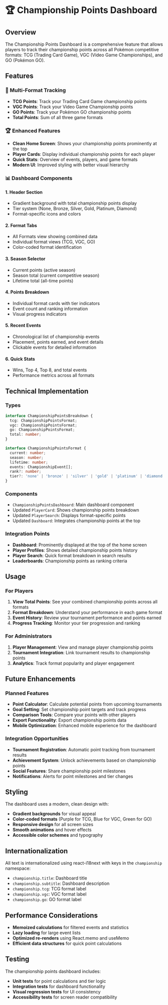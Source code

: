# 🏆 Championship Points Dashboard

## Overview

The Championship Points Dashboard is a comprehensive feature that allows players to track their championship points across all Pokémon competitive formats: TCG (Trading Card Game), VGC (Video Game Championships), and GO (Pokémon GO).

## Features

### 🎯 Multi-Format Tracking
- **TCG Points**: Track your Trading Card Game championship points
- **VGC Points**: Track your Video Game Championship points  
- **GO Points**: Track your Pokémon GO championship points
- **Total Points**: Sum of all three game formats

### 🏆 Enhanced Features
- **Clean Home Screen**: Shows your championship points prominently at the top
- **Player Cards**: Display individual championship points for each player
- **Quick Stats**: Overview of events, players, and game formats
- **Modern UI**: Improved styling with better visual hierarchy

### 📊 Dashboard Components

#### 1. Header Section
- Gradient background with total championship points display
- Tier system (None, Bronze, Silver, Gold, Platinum, Diamond)
- Format-specific icons and colors

#### 2. Format Tabs
- All Formats view showing combined data
- Individual format views (TCG, VGC, GO)
- Color-coded format identification

#### 3. Season Selector
- Current points (active season)
- Season total (current competitive season)
- Lifetime total (all-time points)

#### 4. Points Breakdown
- Individual format cards with tier indicators
- Event count and ranking information
- Visual progress indicators

#### 5. Recent Events
- Chronological list of championship events
- Placement, points earned, and event details
- Clickable events for detailed information

#### 6. Quick Stats
- Wins, Top 4, Top 8, and total events
- Performance metrics across all formats

## Technical Implementation

### Types
```typescript
interface ChampionshipPointsBreakdown {
  tcg: ChampionshipPointsFormat;
  vgc: ChampionshipPointsFormat;
  go: ChampionshipPointsFormat;
  total: number;
}

interface ChampionshipPointsFormat {
  current: number;
  season: number;
  lifetime: number;
  events: ChampionshipEvent[];
  rank?: number;
  tier?: 'none' | 'bronze' | 'silver' | 'gold' | 'platinum' | 'diamond';
}
```

### Components
- `ChampionshipPointsDashboard`: Main dashboard component
- Updated `PlayerCard`: Shows championship points breakdown
- Updated `PlayerSearch`: Displays format-specific points
- Updated `Dashboard`: Integrates championship points at the top

### Integration Points
- **Dashboard**: Prominently displayed at the top of the home screen
- **Player Profiles**: Shows detailed championship points history
- **Player Search**: Quick format breakdown in search results
- **Leaderboards**: Championship points as ranking criteria

## Usage

### For Players
1. **View Total Points**: See your combined championship points across all formats
2. **Format Breakdown**: Understand your performance in each game format
3. **Event History**: Review your tournament performance and points earned
4. **Progress Tracking**: Monitor your tier progression and ranking

### For Administrators
1. **Player Management**: View and manage player championship points
2. **Tournament Integration**: Link tournament results to championship points
3. **Analytics**: Track format popularity and player engagement

## Future Enhancements

### Planned Features
- **Point Calculator**: Calculate potential points from upcoming tournaments
- **Goal Setting**: Set championship point targets and track progress
- **Comparison Tools**: Compare your points with other players
- **Export Functionality**: Export championship points data
- **Mobile Optimization**: Enhanced mobile experience for the dashboard

### Integration Opportunities
- **Tournament Registration**: Automatic point tracking from tournament results
- **Achievement System**: Unlock achievements based on championship points
- **Social Features**: Share championship point milestones
- **Notifications**: Alerts for point milestones and tier changes

## Styling

The dashboard uses a modern, clean design with:
- **Gradient backgrounds** for visual appeal
- **Color-coded formats** (Purple for TCG, Blue for VGC, Green for GO)
- **Responsive design** for all screen sizes
- **Smooth animations** and hover effects
- **Accessible color schemes** and typography

## Internationalization

All text is internationalized using react-i18next with keys in the `championship` namespace:
- `championship.title`: Dashboard title
- `championship.subtitle`: Dashboard description
- `championship.tcg`: TCG format label
- `championship.vgc`: VGC format label
- `championship.go`: GO format label

## Performance Considerations

- **Memoized calculations** for filtered events and statistics
- **Lazy loading** for large event lists
- **Optimized re-renders** using React.memo and useMemo
- **Efficient data structures** for quick point calculations

## Testing

The championship points dashboard includes:
- **Unit tests** for point calculations and tier logic
- **Integration tests** for dashboard functionality
- **Visual regression tests** for UI consistency
- **Accessibility tests** for screen reader compatibility 